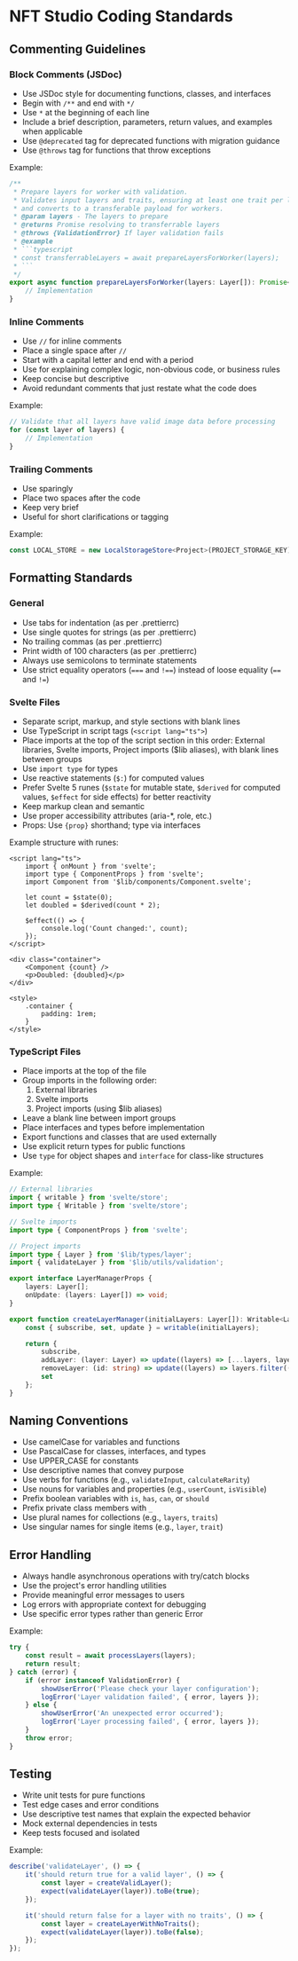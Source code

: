 # NFT Studio Coding Standards

## Commenting Guidelines

### Block Comments (JSDoc)

- Use JSDoc style for documenting functions, classes, and interfaces
- Begin with `/**` and end with `*/`
- Use `*` at the beginning of each line
- Include a brief description, parameters, return values, and examples when applicable
- Use `@deprecated` tag for deprecated functions with migration guidance
- Use `@throws` tag for functions that throw exceptions

Example:

````typescript
/**
 * Prepare layers for worker with validation.
 * Validates input layers and traits, ensuring at least one trait per layer and valid image data,
 * and converts to a transferable payload for workers.
 * @param layers - The layers to prepare
 * @returns Promise resolving to transferrable layers
 * @throws {ValidationError} If layer validation fails
 * @example
 * ```typescript
 * const transferrableLayers = await prepareLayersForWorker(layers);
 * ```
 */
export async function prepareLayersForWorker(layers: Layer[]): Promise<TransferrableLayer[]> {
	// Implementation
}
````

### Inline Comments

- Use `//` for inline comments
- Place a single space after `//`
- Start with a capital letter and end with a period
- Use for explaining complex logic, non-obvious code, or business rules
- Keep concise but descriptive
- Avoid redundant comments that just restate what the code does

Example:

```typescript
// Validate that all layers have valid image data before processing
for (const layer of layers) {
	// Implementation
}
```

### Trailing Comments

- Use sparingly
- Place two spaces after the code
- Keep very brief
- Useful for short clarifications or tagging

Example:

```typescript
const LOCAL_STORE = new LocalStorageStore<Project>(PROJECT_STORAGE_KEY); // migrated to persistence layer
```

## Formatting Standards

### General

- Use tabs for indentation (as per .prettierrc)
- Use single quotes for strings (as per .prettierrc)
- No trailing commas (as per .prettierrc)
- Print width of 100 characters (as per .prettierrc)
- Always use semicolons to terminate statements
- Use strict equality operators (`===` and `!==`) instead of loose equality (`==` and `!=`)

### Svelte Files

- Separate script, markup, and style sections with blank lines
- Use TypeScript in script tags (`<script lang="ts">`)
- Place imports at the top of the script section in this order: External libraries, Svelte imports, Project imports ($lib aliases), with blank lines between groups
- Use `import type` for types
- Use reactive statements (`$:`) for computed values
- Prefer Svelte 5 runes (`$state` for mutable state, `$derived` for computed values, `$effect` for side effects) for better reactivity
- Keep markup clean and semantic
- Use proper accessibility attributes (aria-\*, role, etc.)
- Props: Use `{prop}` shorthand; type via interfaces

Example structure with runes:

```svelte
<script lang="ts">
	import { onMount } from 'svelte';
	import type { ComponentProps } from 'svelte';
	import Component from '$lib/components/Component.svelte';

	let count = $state(0);
	let doubled = $derived(count * 2);

	$effect(() => {
		console.log('Count changed:', count);
	});
</script>

<div class="container">
	<Component {count} />
	<p>Doubled: {doubled}</p>
</div>

<style>
	.container {
		padding: 1rem;
	}
</style>
```

### TypeScript Files

- Place imports at the top of the file
- Group imports in the following order:
  1. External libraries
  2. Svelte imports
  3. Project imports (using $lib aliases)
- Leave a blank line between import groups
- Place interfaces and types before implementation
- Export functions and classes that are used externally
- Use explicit return types for public functions
- Use `type` for object shapes and `interface` for class-like structures

Example:

```typescript
// External libraries
import { writable } from 'svelte/store';
import type { Writable } from 'svelte/store';

// Svelte imports
import type { ComponentProps } from 'svelte';

// Project imports
import type { Layer } from '$lib/types/layer';
import { validateLayer } from '$lib/utils/validation';

export interface LayerManagerProps {
	layers: Layer[];
	onUpdate: (layers: Layer[]) => void;
}

export function createLayerManager(initialLayers: Layer[]): Writable<Layer[]> {
	const { subscribe, set, update } = writable(initialLayers);

	return {
		subscribe,
		addLayer: (layer: Layer) => update((layers) => [...layers, layer]),
		removeLayer: (id: string) => update((layers) => layers.filter((l) => l.id !== id)),
		set
	};
}
```

## Naming Conventions

- Use camelCase for variables and functions
- Use PascalCase for classes, interfaces, and types
- Use UPPER_CASE for constants
- Use descriptive names that convey purpose
- Use verbs for functions (e.g., `validateInput`, `calculateRarity`)
- Use nouns for variables and properties (e.g., `userCount`, `isVisible`)
- Prefix boolean variables with `is`, `has`, `can`, or `should`
- Prefix private class members with `_`
- Use plural names for collections (e.g., `layers`, `traits`)
- Use singular names for single items (e.g., `layer`, `trait`)

## Error Handling

- Always handle asynchronous operations with try/catch blocks
- Use the project's error handling utilities
- Provide meaningful error messages to users
- Log errors with appropriate context for debugging
- Use specific error types rather than generic Error

Example:

```typescript
try {
	const result = await processLayers(layers);
	return result;
} catch (error) {
	if (error instanceof ValidationError) {
		showUserError('Please check your layer configuration');
		logError('Layer validation failed', { error, layers });
	} else {
		showUserError('An unexpected error occurred');
		logError('Layer processing failed', { error, layers });
	}
	throw error;
}
```

## Testing

- Write unit tests for pure functions
- Test edge cases and error conditions
- Use descriptive test names that explain the expected behavior
- Mock external dependencies in tests
- Keep tests focused and isolated

Example:

```typescript
describe('validateLayer', () => {
	it('should return true for a valid layer', () => {
		const layer = createValidLayer();
		expect(validateLayer(layer)).toBe(true);
	});

	it('should return false for a layer with no traits', () => {
		const layer = createLayerWithNoTraits();
		expect(validateLayer(layer)).toBe(false);
	});
});
```
